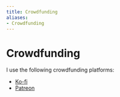 ```yaml
---
title: Crowdfunding
aliases:
- Crowdfunding
---
```


# Crowdfunding

I use the following crowdfunding platforms:

- [Ko-fi](../notes/ko-fi.md)
- [Patreon](../notes/patreon.md)
